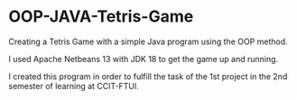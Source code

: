 # OOP-JAVA-Tetris-Game

Creating a Tetris Game with a simple Java program using the OOP method.

I used Apache Netbeans 13 with JDK 18 to get the game up and running.

I created this program in order to fulfill the task of the 1st project in the 2nd semester of learning at CCIT-FTUI.

